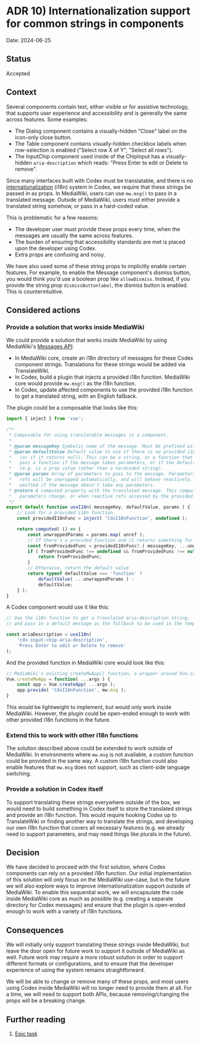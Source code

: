 # ADR 10) Internationalization support for common strings in components

Date: 2024-06-25

## Status

Accepted

## Context

Several components contain text, either visible or for assistive technology, that supports user
experience and accessibility and is generally the same across features. Some examples:

- The Dialog component contains a visually-hidden "Close" label on the icon-only close button.
- The Table component contains visually-hidden checkbox labels when row-selection is enabled ("Select row X of Y", "Select all rows").
- The InputChip component used inside of the ChipInput has a visually-hidden `aria-description` which reads: "Press Enter to edit or Delete to remove".

Since many interfaces built with Codex must be translatable, and there is no
[internationalization](https://en.wikipedia.org/wiki/Internationalization_and_localization) (i18n)
system in Codex, we require that these strings be passed in as props. In MediaWiki, users can use
`mw.msg()` to pass in a translated message. Outside of MediaWiki, users must either provide a
translated string somehow, or pass in a hard-coded value.

This is problematic for a few reasons:
- The developer user must provide these props every time, when the messages are usually the same across
  features.
- The burden of ensuring that accessibility standards are met is placed upon the developer using Codex.
- Extra props are confusing and noisy.

We have also used some of these string props to implicitly enable certain features. For example, to
enable the Message component's dismiss button, you would think you'd use a boolean prop like
`allowDismiss`. Instead, if you provide the string prop `dismissButtonlabel`, the dismiss button is
enabled. This is counterintuitive.

## Considered actions

### Provide a solution that works inside MediaWiki

We could provide a solution that works inside MediaWiki by using MediaWiki's [Messages
API](https://www.mediawiki.org/wiki/Manual:Messages_API):
- In MediaWiki core, create an i18n directory of messages for these Codex component strings.
  Translations for these strings would be added via TranslateWiki.
- In Codex, build a plugin that injects a provided i18n function. MediaWiki core would provide
  `mw.msg()` as the i18n function.
- In Codex, update affected components to use the provided i18n function to get a translated string,
  with an English fallback.

The plugin could be a composable that looks like this:

```js
import { inject } from 'vue';

/**
 * Composable for using translatable messages in a component.
 *
 * @param messageKey Symbolic name of the message. Must be prefixed with cdx-
 * @param defaultValue Default value to use if there is no provided i18n function
 *   (or if it returns null). This can be a string, or a function that returns a string. You must
 *   pass a function if the message takes parameters, or if the default value needs to be reactive
 *   (e.g. is a prop value rather than a hardcoded string).
 * @param params Array of parameters to pass to the message. Parameters can be plain values or refs;
 *   refs will be unwrapped automatically, and will behave reactively. This is optional and can be
 *   omitted if the message doesn't take any parameters.
 * @return A computed property with the translated message. This computed property updates when the
 *   parameters change, or when reactive refs accessed by the provided i18n function change.
 */
export default function useI18n( messageKey, defaultValue, params ) {
	// Look for a provided i18n function.
	const providedI18nFunc = inject( 'CdxI18nFunction', undefined );

	return computed( () => {
		const unwrappedParams = params.map( unref );
		// If there's a provided function and it returns something for this message, return it.
		const fromProvidedFunc = providedI18nFunc?.( messageKey, ...unwrappedParams );
		if ( fromProvidedFunc !== undefined && fromProvidedFunc !== null ) {
			return fromProvidedFunc;
		}
		// Otherwise, return the default value
		return typeof defaultValue === 'function' ?
			defaultValue( ...unwrappedParams ) :
			defaultValue;
	} );
}
```

A Codex component would use it like this:

```js
// Use the i18n function to get a translated aria-description string,
// and pass in a default message as the fallback to be used in the template.

const ariaDescription = useI18n(
	'cdx-input-chip-aria-description',
	'Press Enter to edit or Delete to remove'
);
```

And the provided function in MediaWiki core would look like this:

```js
// MediaWiki's existing createMwApp() function, a wrapper around Vue.createApp().
Vue.createMwApp = function( ...args ) {
	const app = Vue.createApp( ...args );
	app.provide( 'CdxI18nFunction', mw.msg );
}
```

This would be lightweight to implement, but would only work inside MediaWiki. However, the plugin
could be open-ended enough to work with other provided i18n functions in the future.

### Extend this to work with other i18n functions

The solution described above could be extended to work outside of MediaWiki.
In environments where `mw.msg` is not available, a custom function could
be provided in the same way. A custom i18n function could also enable features
that `mw.msg` does not support, such as client-side language switching.

### Provide a solution in Codex itself

To support translating these strings everywhere outside of the box, we would need to build something
in Codex itself to store the translated strings and provide an i18n function. This would require
hooking Codex up to TranslateWiki or finding another way to translate the strings, and developing
our own i18n function that covers all necessary features (e.g. we already need to support
parameters, and may need things like plurals in the future).

## Decision

We have decided to proceed with the first solution, where Codex components can
rely on a provided i18n function. Our initial implementation of this solution will
only focus on the MediaWiki use-case, but in the future we will also explore ways
to improve internationalization support outside of MediaWiki. To enable this
sequential work, we will encapsulate the code inside MediaWiki core as much as
possible (e.g. creating a separate directory for Codex messages) and ensure that
the plugin is open-ended enough to work with a variety of i18n functions.

## Consequences

We will initially only support translating these strings inside MediaWiki, but leave the door open
for future work to support it outside of MediaWiki as well. Future work may require a more robust
solution in order to support different formats or configurations, and to ensure that the developer
experience of using the system remains straightforward.

We will be able to change or remove many of these props, and most users using Codex inside MediaWiki
will no longer need to provide them at all. For a time, we will need to support both APIs, because
removing/changing the props will be a breaking change.

## Further reading

1. [Epic task](https://phabricator.wikimedia.org/T345386)
